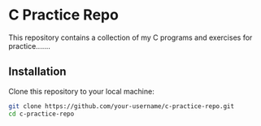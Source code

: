 # C Practice Repo

This repository contains a collection of my C programs and exercises for practice.......


## Installation

Clone this repository to your local machine:

```bash
git clone https://github.com/your-username/c-practice-repo.git
cd c-practice-repo